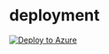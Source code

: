 # deployment

[![Deploy to Azure](https://azuredeploy.net/deploybutton.svg)](https://deploy.azure.com/?repository=https://github.com/farrukh-kaispe/deployment/template.json)